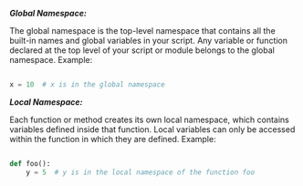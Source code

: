 ***Global Namespace:***

The global namespace is the top-level namespace that contains all the built-in names and global variables in your script.
Any variable or function declared at the top level of your script or module belongs to the global namespace.
Example:
```python

x = 10  # x is in the global namespace 
```
***Local Namespace:***

Each function or method creates its own local namespace, which contains variables defined inside that function.
Local variables can only be accessed within the function in which they are defined.
Example:
```python

def foo():
    y = 5  # y is in the local namespace of the function foo
```